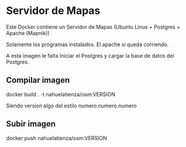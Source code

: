 # Servidor de Mapas

Este Docker contiene un Servidor de Mapas (Ubuntu Linux + Postgres + Apache (Mapnik))

Solamente los programas instalados. El apache si queda corriendo.

A esta imagen le falta Iniciar el Postgres y cargar la base de datos del Postgres.

## Compilar imagen

docker build . -t nahuelatienza/osm:VERSION

Siendo version algo del estilo numero.numero.numero

## Subir imagen

docker push nahuelatienza/osm:VERSION

